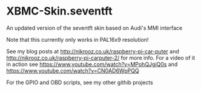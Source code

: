 # XBMC-Skin.seventft
An updated version of the seventft skin based on Audi's MMI interface

Note that this currently only works in PAL16x9 resolution!

See my blog posts at http://nikrooz.co.uk/raspberry-pi-car-puter and http://nikrooz.co.uk/raspberry-pi-carputer-2/ for more info.
For a video of it in action see 
https://www.youtube.com/watch?v=MPohQJgiQ0s
and
https://www.youtube.com/watch?v=CN0AD6WpPQQ

For the GPIO and OBD scripts, see my other githib projects
